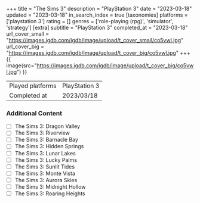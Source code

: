 +++
title = "The Sims 3"
description = "PlayStation 3"
date = "2023-03-18"
updated = "2023-03-18"
in_search_index = true
[taxonomies]
platforms = ['playstation 3']
rating = []
genres = ['role-playing (rpg)', 'simulator', 'strategy']
[extra]
subtitle = "PlayStation 3"
completed_at = "2023-03-18"
url_cover_small = "https://images.igdb.com/igdb/image/upload/t_cover_small/co5vwl.jpg"
url_cover_big = "https://images.igdb.com/igdb/image/upload/t_cover_big/co5vwl.jpg"
+++
{{ image(src="https://images.igdb.com/igdb/image/upload/t_cover_big/co5vwl.jpg") }}

|              |            |
| ------------ | ---------- |
| Played platforms    | PlayStation 3 |
| Completed at | 2023/03/18 |


### Additional Content


- [ ] The Sims 3: Dragon Valley
- [ ] The Sims 3: Riverview
- [ ] The Sims 3: Barnacle Bay
- [ ] The Sims 3: Hidden Springs
- [ ] The Sims 3: Lunar Lakes
- [ ] The Sims 3: Lucky Palms
- [ ] The Sims 3: Sunlit Tides
- [ ] The Sims 3: Monte Vista
- [ ] The Sims 3: Aurora Skies
- [ ] The Sims 3: Midnight Hollow
- [ ] The Sims 3: Roaring Heights